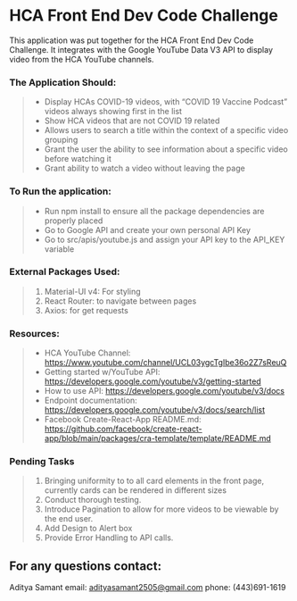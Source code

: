 # HCA Front End Dev Code Challenge

This application was put together for the HCA Front End Dev Code Challenge. 
It integrates with the Google YouTube Data V3 API to display video from the HCA YouTube channels.

### The Application Should:

> * Display HCAs COVID-19 videos, with “COVID 19 Vaccine Podcast” videos always showing first in the list
> * Show HCA videos that are not COVID 19 related
> * Allows users to search a title within the context of a specific video grouping
> * Grant the user the ability to see information about a specific video before watching it
> * Grant  ability to watch a video without leaving the page

### To Run the application:
> - Run npm install to ensure all the package dependencies are properly placed
> - Go to Google API and create your own personal API Key
> - Go to src/apis/youtube.js and assign your API key to the API_KEY variable

### External Packages Used:
> 1. Material-UI v4: For styling
> 2. React Router: to navigate between pages
> 3. Axios: for get requests

### Resources:
> - HCA YouTube Channel: https://www.youtube.com/channel/UCL03ygcTgIbe36o2Z7sReuQ
> - Getting started w/YouTube API: https://developers.google.com/youtube/v3/getting-started
> - How to use API: https://developers.google.com/youtube/v3/docs
> - Endpoint documentation: https://developers.google.com/youtube/v3/docs/search/list
> - Facebook Create-React-App README.md: https://github.com/facebook/create-react-app/blob/main/packages/cra-template/template/README.md


### Pending Tasks
> 1. Bringing uniformity to to all card elements in the front page, currently cards can be rendered in different sizes
> 2. Conduct thorough testing.
> 3. Introduce Pagination to allow for more videos to be viewable by the end user.
> 4. Add Design to Alert box
> 5. Provide Error Handling to API calls.

## For any questions contact:
Aditya Samant
email: adityasamant2505@gmail.com
phone: (443)691-1619
